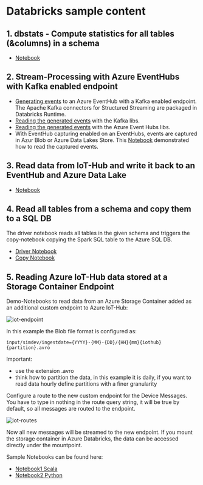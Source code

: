 # Databricks sample content

## 1. dbstats - Compute statistics for all tables (&columns) in a schema
* [Notebook](https://raw.github.com/hau-mal/databricks/master/notebooks/dbstat.dbc)

## 2. Stream-Processing with Azure EventHubs with Kafka enabled endpoint
* [Generating events](https://raw.github.com/hau-mal/databricks/master/notebooks/eh-kafka-generator.dbc) to an Azure EventHub with a Kafka enabled endpoint. The Apache Kafka connectors for Structured Streaming are packaged in Databricks Runtime.
* [Reading the generated events](https://raw.github.com/hau-mal/databricks/master/notebooks/eh-kafka-reader-py.dbc) with the Kafka libs.
* [Reading the generated events](https://raw.github.com/hau-mal/databricks/master/notebooks/eh-reader-py.dbc) with the Azure Event Hubs libs.
* With EventHub capturing enabled on an EventHubs, events are captured in Azur Blob or Azure Data Lakes Store. This [Notebook](https://raw.github.com/hau-mal/databricks/master/notebooks/eh-kafka-ReadCapturedEvents.dbc) demonstrated how to read the captured events.

## 3. Read data from IoT-Hub and write it back to an EventHub and Azure Data Lake
* [Notebook](https://raw.github.com/hau-mal/databricks/master/notebooks/PySimulatedDevicesfromIoTHub2EH.dbc)

## 4. Read all tables from a schema and copy them to a SQL DB
The driver notebook reads all tables in the given schema and triggers the copy-notebook copying the Spark SQL table to the Azure SQL DB.
* [Driver Notebook](https://raw.github.com/hau-mal/databricks/master/notebooks/driver.dbc)
* [Copy Notebook](https://raw.github.com/hau-mal/databricks/master/notebooks/copy2sqlV2.dbc)

## 5. Reading Azure IoT-Hub data stored at a Storage Container Endpoint
Demo-Notebooks to read data from an Azure Storage Container added as an additional custom endpoint to Azure IoT-Hub:

![iot-endpoint](https://raw.githubusercontent.com/hau-mal/articles/master/images/iot-hub-enpoint-1.png)


In this example the Blob file format is configured as:
    
    input/simdev/ingestdate={YYYY}-{MM}-{DD}/{HH}{mm}{iothub}{partition}.avro
       
Important: 
* use the extension .avro
* think how to partition the data, in this example it is daily, if you want to read data hourly define partitions with a finer granularity

Configure a route to the new custom endpoint for the Device Messages. You have to type in nothing in the route query string, it will be true by default, so all messages are routed to the endpoint.

![iot-routes](https://raw.githubusercontent.com/hau-mal/articles/master/images/iot-hub-routes-1.png)

Now all new messages will be streamed to the new endpoint. If you mount the storage container in Azure Databricks, the data can be accessed directly under the mountpoint.

Sample Notebooks can be found here:
* [Notebook1 Scala](https://raw.github.com/hau-mal/databricks/master/notebooks/Read-IoT-Data-from-a-Storage-Container(Scala).dbc)
* [Notebook2 Python](https://raw.github.com/hau-mal/databricks/master/notebooks/Read-IoT-Data-from-a-Storage-Container-Endpoint.dbc)
